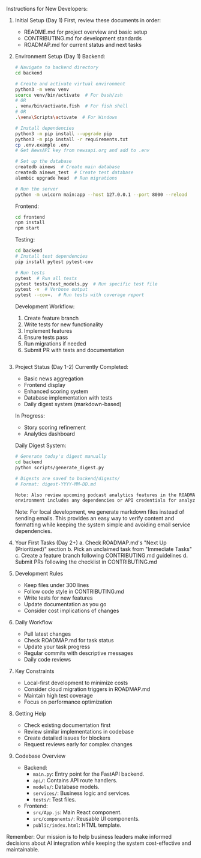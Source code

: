 Instructions for New Developers:

1. Initial Setup (Day 1)
   First, review these documents in order:
   - README.md for project overview and basic setup
   - CONTRIBUTING.md for development standards
   - ROADMAP.md for current status and next tasks

2. Environment Setup (Day 1)
    Backend:
    ```bash
    # Navigate to backend directory
    cd backend
    
    # Create and activate virtual environment
    python3 -m venv venv
    source venv/bin/activate  # For bash/zsh
    # OR
    . venv/bin/activate.fish  # For fish shell
    # OR
    .\venv\Scripts\activate  # For Windows
    
    # Install dependencies
    python3 -m pip install --upgrade pip
    python3 -m pip install -r requirements.txt
    cp .env.example .env
    # Get NewsAPI key from newsapi.org and add to .env
    
    # Set up the database
    createdb ainews  # Create main database
    createdb ainews_test  # Create test database
    alembic upgrade head  # Run migrations
    
    # Run the server
    python -m uvicorn main:app --host 127.0.0.1 --port 8000 --reload
    ```

    Frontend:
    ```bash
    cd frontend
    npm install
    npm start
    ```

    Testing:
    ```bash
    cd backend
    # Install test dependencies
    pip install pytest pytest-cov

    # Run tests
    pytest  # Run all tests
    pytest tests/test_models.py  # Run specific test file
    pytest -v  # Verbose output
    pytest --cov=.  # Run tests with coverage report
    ```

    Development Workflow:
    1. Create feature branch
    2. Write tests for new functionality
    3. Implement features
    4. Ensure tests pass
    5. Run migrations if needed
    6. Submit PR with tests and documentation
   ```

3. Project Status (Day 1-2)
    Currently Completed:
    - Basic news aggregation
    - Frontend display
    - Enhanced scoring system
    - Database implementation with tests
    - Daily digest system (markdown-based)
    
    In Progress:
    - Story scoring refinement
    - Analytics dashboard
    
    Daily Digest System:
    ```bash
    # Generate today's digest manually
    cd backend
    python scripts/generate_digest.py
    
    # Digests are saved to backend/digests/
    # Format: digest-YYYY-MM-DD.md

    Note: Also review upcoming podcast analytics features in the ROADMAP to ensure
    environment includes any dependencies or API credentials for analyzing listener data.
    ```

    Note: For local development, we generate markdown files instead of sending emails.
    This provides an easy way to verify content and formatting while keeping the
    system simple and avoiding email service dependencies.

4. Your First Tasks (Day 2+)
   a. Check ROADMAP.md's "Next Up (Prioritized)" section
   b. Pick an unclaimed task from "Immediate Tasks"
   c. Create a feature branch following CONTRIBUTING.md guidelines
   d. Submit PRs following the checklist in CONTRIBUTING.md

5. Development Rules
   - Keep files under 300 lines
   - Follow code style in CONTRIBUTING.md
   - Write tests for new features
   - Update documentation as you go
   - Consider cost implications of changes

6. Daily Workflow
   - Pull latest changes
   - Check ROADMAP.md for task status
   - Update your task progress
   - Regular commits with descriptive messages
   - Daily code reviews

7. Key Constraints
   - Local-first development to minimize costs
   - Consider cloud migration triggers in ROADMAP.md
   - Maintain high test coverage
   - Focus on performance optimization

8. Getting Help
   - Check existing documentation first
   - Review similar implementations in codebase
   - Create detailed issues for blockers
   - Request reviews early for complex changes

9. Codebase Overview
   - Backend:
     - `main.py`: Entry point for the FastAPI backend.
     - `api/`: Contains API route handlers.
     - `models/`: Database models.
     - `services/`: Business logic and services.
     - `tests/`: Test files.
   - Frontend:
     - `src/App.js`: Main React component.
     - `src/components/`: Reusable UI components.
     - `public/index.html`: HTML template.

Remember: Our mission is to help business leaders make informed decisions about AI integration while keeping the system cost-effective and maintainable.